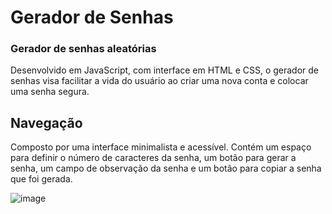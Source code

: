 # Gerador de Senhas

### Gerador de senhas aleatórias

Desenvolvido em JavaScript, com interface em HTML e CSS, o gerador de senhas visa facilitar a vida do usuário ao criar uma nova conta e colocar uma senha segura.

## Navegação

Composto por uma interface minimalista e acessível. Contém um espaço para definir o número de caracteres da senha, um botão para gerar a senha, um campo de observação da senha e um botão para copiar a senha que foi gerada.

![image](https://github.com/Davidsb04/Gerador_de_Senhas/assets/121972361/090b82d1-71fd-49c6-8ae4-f075374d9711)

